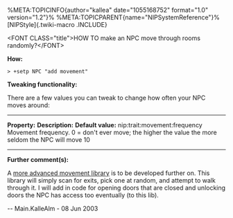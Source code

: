 %META:TOPICINFO{author=\"kallea\" date=\"1055168752\" format=\"1.0\"
version=\"1.2\"}% %META:TOPICPARENT{name=\"NIPSystemReference\"}%
[NIPStyle]{.twiki-macro .INCLUDE}

\<FONT CLASS=\"title\"\>HOW TO make an NPC move through rooms
randomly?\</FONT\>

**How:**

    > +setp NPC "add movement"

**Tweaking functionality:**

There are a few values you can tweak to change how often your NPC moves
around:

  ------------------------------ -------------------------------------------------------------------------------------------------- --------------------
  **Property:**                  **Description:**                                                                                   **Default value:**
  nip:trait:movement:frequency   Movement frequency. 0 = don\'t ever move; the higher the value the more seldom the NPC will move   10
  ------------------------------ -------------------------------------------------------------------------------------------------- --------------------

**Further comment(s):**

A [more advanced movement library](NIPTodoAdvancedMovement) is to be
developed further on. This library will simply scan for exits, pick one
at random, and attempt to walk through it. I will add in code for
opening doors that are closed and unlocking doors the NPC has access too
eventually (to this lib).

\-- Main.KalleAlm - 08 Jun 2003

